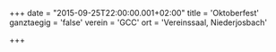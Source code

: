 +++
date = "2015-09-25T22:00:00.001+02:00"
title = 'Oktoberfest'
ganztaegig = 'false'
verein = 'GCC'
ort = 'Vereinssaal, Niederjosbach'

+++

      